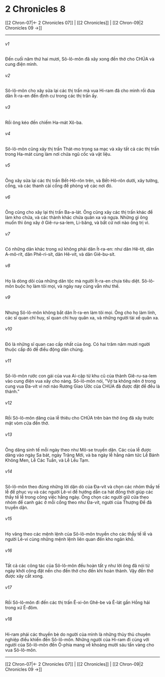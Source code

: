 # 2 Chronicles 8

[[2 Chron-07|← 2 Chronicles 07]] | [[2 Chronicles]] | [[2 Chron-09|2 Chronicles 09 →]]
***



###### v1 
Đến cuối năm thứ hai mươi, Sô-lô-môn đã xây xong đền thờ cho CHÚA và cung điện mình. 

###### v2 
Sô-lô-môn cho xây sửa lại các thị trấn mà vua Hi-ram đã cho mình rồi đưa dân Ít-ra-en đến định cư trong các thị trấn ấy. 

###### v3 
Rồi ông kéo đến chiếm Ha-mát Xô-ba. 

###### v4 
Sô-lô-môn cũng xây thị trấn Thát-mo trong sa mạc và xây tất cả các thị trấn trong Ha-mát cùng làm nơi chứa ngũ cốc và vật liệu. 

###### v5 
Ông xây sửa lại các thị trấn Bết-Hô-rôn trên, và Bết-Hô-rôn dưới, xây tường, cổng, và các thanh cài cổng để phòng vệ các nơi đó. 

###### v6 
Ông cũng cho xây lại thị trấn Ba-a-lát. Ông cũng xây các thị trấn khác để làm kho chứa, và các thành khác chứa quân xa và ngựa. Những gì ông muốn thì ông xây ở Giê-ru-sa-lem, Li-băng, và bất cứ nơi nào ông trị vì. 

###### v7 
Có những dân khác trong xứ không phải dân Ít-ra-en: như dân Hê-tít, dân A-mô-rít, dân Phê-ri-sít, dân Hê-vít, và dân Giê-bu-sít. 

###### v8 
Họ là dòng dõi của những dân tộc mà người Ít-ra-en chưa tiêu diệt. Sô-lô-môn buộc họ làm tôi mọi, và ngày nay cũng vẫn như thế. 

###### v9 
Nhưng Sô-lô-môn không bắt dân Ít-ra-en làm tôi mọi. Ông cho họ làm lính, các sĩ quan chỉ huy, sĩ quan chỉ huy quân xa, và những người tài xế quân xa. 

###### v10 
Đó là những sĩ quan cao cấp nhất của ông. Có hai trăm năm mươi người thuộc cấp đó để điều động dân chúng. 

###### v11 
Sô-lô-môn rước con gái của vua Ai-cập từ khu cũ của thành Giê-ru-sa-lem vào cung điện vua xây cho nàng. Sô-lô-môn nói, "Vợ ta không nên ở trong cung vua Đa-vít vì nơi nào Rương Giao Ước của CHÚA đã được đặt để đều là thánh." 

###### v12 
Rồi Sô-lô-môn dâng của lễ thiêu cho CHÚA trên bàn thờ ông đã xây trước mặt vòm cửa đền thờ. 

###### v13 
Ông dâng sinh tế mỗi ngày theo như Mô-se truyền dặn. Các của lễ được dâng vào ngày Sa bát, ngày Trăng Mới, và ba ngày lễ hằng năm tức Lễ Bánh Không Men, Lễ Các Tuần, và Lễ Lều Tạm. 

###### v14 
Sô-lô-môn theo đúng những lời dặn dò của Đa-vít và chọn các nhóm thầy tế lễ để phục vụ và các người Lê-vi để hướng dẫn ca hát đồng thời giúp các thầy tế lễ trong công việc hằng ngày. Ông chọn các người giữ cửa theo nhóm để canh gác ở mỗi cổng theo như Đa-vít, người của Thượng Đế đã truyền dặn. 

###### v15 
Họ vâng theo các mệnh lệnh của Sô-lô-môn truyền cho các thầy tế lễ và người Lê-vi cùng những mệnh lệnh liên quan đến kho ngân khố. 

###### v16 
Tất cả các công tác của Sô-lô-môn đều hoàn tất y như lời ông đã nói từ ngày khởi công đặt nền cho đền thờ cho đến khi hoàn thành. Vậy đền thờ được xây cất xong. 

###### v17 
Rồi Sô-lô-môn đi đến các thị trấn Ê-xi-ôn Ghê-be và Ê-lát gần Hồng hải trong xứ Ê-đôm. 

###### v18 
Hi-ram phái các thuyền bè do người của mình là những thủy thủ chuyên nghiệp điều khiển đến Sô-lô-môn. Những người của Hi-ram đi cùng với người của Sô-lô-môn đến Ô-phia mang về khoảng mười sáu tấn vàng cho vua Sô-lô-môn.

***
[[2 Chron-07|← 2 Chronicles 07]] | [[2 Chronicles]] | [[2 Chron-09|2 Chronicles 09 →]]
